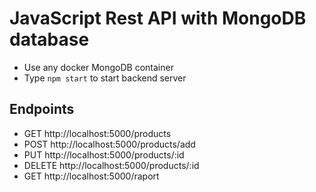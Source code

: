 # JavaScript Rest API with MongoDB database

* Use any docker MongoDB container
* Type ```npm start``` to start backend server

## Endpoints

* GET http://localhost:5000/products
* POST http://localhost:5000/products/add
* PUT http://localhost:5000/products/:id
* DELETE http://localhost:5000/products/:id
* GET http://localhost:5000/raport
